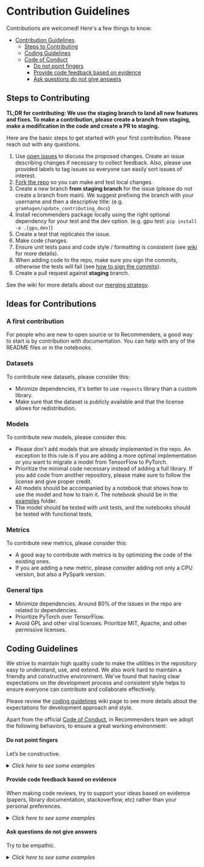 <!--
Copyright (c) Recommenders contributors.
Licensed under the MIT License.
-->

# Contribution Guidelines

Contributions are welcomed! Here's a few things to know:

- [Contribution Guidelines](#contribution-guidelines)
  - [Steps to Contributing](#steps-to-contributing)
  - [Coding Guidelines](#coding-guidelines)
  - [Code of Conduct](#code-of-conduct)
      - [Do not point fingers](#do-not-point-fingers)
      - [Provide code feedback based on evidence](#provide-code-feedback-based-on-evidence)
      - [Ask questions do not give answers](#ask-questions-do-not-give-answers)

## Steps to Contributing

**TL;DR for contributing: We use the staging branch to land all new features and fixes. To make a contribution, please create a branch from staging, make a modification in the code and create a PR to staging.** 

Here are the basic steps to get started with your first contribution. Please reach out with any questions.
1. Use [open issues](https://github.com/Microsoft/Recommenders/issues) to discuss the proposed changes. Create an issue describing changes if necessary to collect feedback. Also, please use provided labels to tag issues so everyone can easily sort issues of interest.
1. [Fork the repo](https://help.github.com/articles/fork-a-repo/) so you can make and test local changes.
1. Create a new branch **from staging branch** for the issue (please do not create a branch from main). We suggest prefixing the branch with your username and then a descriptive title: (e.g. `gramhagen/update_contributing_docs`)
1. Install recommenders package locally using the right optional dependency for your test and the dev option. (e.g. gpu test: `pip install -e .[gpu,dev]`)
1. Create a test that replicates the issue.
1. Make code changes.
1. Ensure unit tests pass and code style / formatting is consistent (see [wiki](https://github.com/Microsoft/Recommenders/wiki/Coding-Guidelines#python-and-docstrings-style) for more details).
1. When adding code to the repo, make sure you sign the commits, otherwise the tests will fail (see [how to sign the commits](https://github.com/recommenders-team/recommenders/wiki/How-to-sign-commits)).
1. Create a pull request against **staging** branch.

See the wiki for more details about our [merging strategy](https://github.com/microsoft/recommenders/wiki/Strategy-to-merge-the-code-to-main-branch).

## Ideas for Contributions

### A first contribution

For people who are new to open source or to Recommenders, a good way to start is by contribution with documentation. You can help with any of the README files or in the notebooks.

### Datasets

To contribute new datasets, please consider this:

* Minimize dependencies, it's better to use `requests` library than a custom library.
* Make sure that the dataset is publicly available and that the license allows for redistribution.

### Models

To contribute new models, please consider this:

* Please don't add models that are already implemented in the repo. An exception to this rule is if you are adding a more optimal implementation or you want to migrate a model from TensorFlow to PyTorch.
* Prioritize the minimal code necessary instead of adding a full library. If you add code from another repository, please make sure to follow the license and give proper credit.
* All models should be accompanied by a notebook that shows how to use the model and how to train it. The notebook should be in the [examples](examples) folder.
* The model should be tested with unit tests, and the notebooks should be tested with functional tests.

### Metrics

To contribute new metrics, please consider this:

* A good way to contribute with metrics is by optimizing the code of the existing ones.
* If you are adding a new metric, please consider adding not only a CPU version, but also a PySpark version.

### General tips

* Minimize dependencies. Around 80% of the issues in the repo are related to dependencies.
* Prioritize PyTorch over TensorFlow.
* Avoid GPL and other viral licenses. Prioritize MIT, Apache, and other permissive licenses.


## Coding Guidelines

We strive to maintain high quality code to make the utilities in the repository easy to understand, use, and extend. We also work hard to maintain a friendly and constructive environment. We've found that having clear expectations on the development process and consistent style helps to ensure everyone can contribute and collaborate effectively.

Please review the [coding guidelines](https://github.com/recommenders-team/recommenders/wiki/Coding-Guidelines) wiki page to see more details about the expectations for development approach and style.

Apart from the official [Code of Conduct](CODE_OF_CONDUCT.md), in Recommenders team we adopt the following behaviors, to ensure a great working environment:

#### Do not point fingers
Let’s be constructive.

<details>
<summary><em>Click here to see some examples</em></summary>

"This method is missing docstrings" instead of "YOU forgot to put docstrings".

</details>

#### Provide code feedback based on evidence 

When making code reviews, try to support your ideas based on evidence (papers, library documentation, stackoverflow, etc) rather than your personal preferences. 

<details>
<summary><em>Click here to see some examples</em></summary>

"When reviewing this code, I saw that the Python implementation the metrics are based on classes, however, [scikit-learn](https://scikit-learn.org/stable/modules/classes.html#sklearn-metrics-metrics) and [tensorflow](https://www.tensorflow.org/api_docs/python/tf/metrics) use functions. We should follow the standard in the industry."

</details>

#### Ask questions do not give answers
Try to be empathic. 

<details>
<summary><em>Click here to see some examples</em></summary>

* Would it make more sense if ...?
* Have you considered this ... ?

</details>

